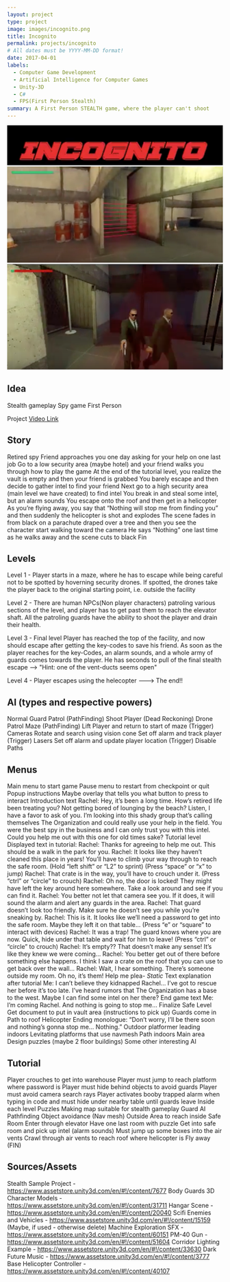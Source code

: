 ```yaml
---
layout: project
type: project
image: images/incognito.png
title: Incognito
permalink: projects/incognito
# All dates must be YYYY-MM-DD format!
date: 2017-04-01
labels:
  - Computer Game Development
  - Artificial Intelligence for Computer Games
  - Unity-3D
  - C#
  - FPS(First Person Stealth)
summary: A First Person STEALTH game, where the player can't shoot
---
```

<img class="ui image" src="../images/incognito_header.png">
<div class="ui small rounded images">
  <img class="ui image" src="../images/map.png">
  <img class="ui image" src="../images/guards.png">
</div>



## Idea
Stealth gameplay 
Spy game
First Person

Project [Video Link](https://www.youtube.com/watch?v=HOaqC1x4dZk)
<div class="ui embed" data-source="youtube" data-id="HOaqC1x4dZk" >
</div>

## Story
Retired spy
Friend approaches you one day asking for your help on one last job
Go to a low security area (maybe hotel) and your friend walks you through how to play the game
At the end of the tutorial level, you realize the vault is empty and then your friend is grabbed
You barely escape and then decide to gather intel to find your friend
Next go to a high security area (main level we have created) to find intel
You break in and steal some intel, but an alarm sounds
You escape onto the roof and then get in a helicopter
As you’re flying away, you say that “Nothing will stop me from finding you” and then suddenly the helicopter is shot and explodes
The scene fades in from black on a parachute draped over a tree and then you see the character start walking toward the camera
He says “Nothing” one last time as he walks away and the scene cuts to black
Fin


## Levels
Level 1 - Player starts in a maze, where he has to escape while being careful not to be spotted by hoverning security drones.
If spotted, the drones take the player back to the original starting point, i.e. outside the facility

Level 2 - There are human NPCs(Non player characters) patroling various sections of the level, and player has to get past them 
to reach the elevator shaft. All the patroling guards have the ability to shoot the player and drain their health.

Level 3 - Final level
Player has reached the top of the facility, and now should escape after getting the key-codes to save his friend. As soon as 
the player reaches for the key-Codes, an alarm sounds, and a whole army of guards comes towards the player. He has seconds to 
pull of the final stealth escape --> "Hint: one of the vent-ducts seems open"

Level 4 - Player escapes using the helecopter ---> The end!!



## AI (types and respective powers)
Normal Guard
Patrol (PathFinding)
Shoot Player (Dead Reckoning)
Drone
Patrol Maze (PathFinding)
Lift Player and return to start of maze (Trigger)
Cameras
Rotate and search using vision cone
Set off alarm and track player (Trigger)
Lasers
Set off alarm and update player location (Trigger)
Disable Paths


## Menus
Main menu to start game
Pause menu to restart from checkpoint or quit
Popup instructions
Maybe overlay that tells you what button to press to interact
Introduction text
Rachel: Hey, it’s been a long time. How’s retired life been treating you? Not getting bored of lounging by the beach? Listen, I have a favor to ask of you. I’m looking into this shady group that’s calling themselves The Organization and could really use your help in the field. You were the best spy in the business and I can only trust you with this intel. Could you help me out with this one for old times sake?
Tutorial level
Displayed text in tutorial:
Rachel: Thanks for agreeing to help me out. This should be a walk in the park for you.
Rachel: It looks like they haven’t cleaned this place in years! You’ll have to climb your way through to reach the safe room. (Hold “left shift” or “L2” to sprint) (Press “space” or “x” to jump)
Rachel: That crate is in the way, you’ll have to crouch under it. (Press “ctrl” or “circle” to crouch)
Rachel: Oh no, the door is locked! They might have left the key around here somewhere. Take a look around and see if you can find it.
Rachel: You better not let that camera see you. If it does, it will sound the alarm and alert any guards in the area.
Rachel: That guard doesn’t look too friendly. Make sure he doesn’t see you while you’re sneaking by.
Rachel: This is it. It looks like we’ll need a password to get into the safe room. Maybe they left it on that table… (Press “e” or “square” to interact with devices)
Rachel: It was a trap! The guard knows where you are now. Quick, hide under that table and wait for him to leave! (Press “ctrl” or “circle” to crouch)
Rachel: It’s empty?? That doesn’t make any sense! It’s like they knew we were coming…
Rachel: You better get out of there before something else happens. I think I saw a crate on the roof that you can use to get back over the wall…
Rachel: Wait, I hear something. There’s someone outside my room. Oh no, it’s them! Help me plea- *Static*
Text explanation after tutorial
Me: I can’t believe they kidnapped Rachel… I’ve got to rescue her before it’s too late. I’ve heard rumors that The Organization has a base to the west. Maybe I can find some intel on her there?
End game text
Me: I’m coming Rachel. And nothing is going to stop me...
Finalize Safe Level
Get document to put in vault area (instructions to pick up)
Guards come in
Path to roof
Helicopter
Ending monologue: “Don’t worry, I’ll be there soon and nothing’s gonna stop me… Nothing.”
Outdoor platformer leading indoors
Levitating platforms that use navmesh
Path indoors
Main area
Design puzzles (maybe 2 floor buildings)
Some other interesting AI


## Tutorial
Player crouches to get into warehouse
Player must jump to reach platform where password is
Player must hide behind objects to avoid guards
Player must avoid camera search rays
Player activates booby trapped alarm when typing in code and must hide under nearby table until guards leave
Inside each level
Puzzles
Making map suitable for stealth gameplay
Guard AI
Pathfinding
Object avoidance (Nav mesh)
Outside Area to reach inside
Safe Room
Enter through elevator
Have one last room with puzzle
Get into safe room and pick up intel (alarm sounds)
Must jump up some boxes into the air vents
Crawl through air vents to reach roof where helicopter is
Fly away (FIN)

## Sources/Assets
Stealth Sample Project - https://www.assetstore.unity3d.com/en/#!/content/7677
Body Guards 3D Character Models - https://www.assetstore.unity3d.com/en/#!/content/31711
Hangar Scene - https://www.assetstore.unity3d.com/en/#!/content/20040
Scifi Enemies and Vehicles - https://www.assetstore.unity3d.com/en/#!/content/15159 
(Maybe, if used - otherwise delete) Machine Exploration SFX - https://www.assetstore.unity3d.com/en/#!/content/60151
PM-40 Gun - https://www.assetstore.unity3d.com/en/#!/content/51604
Corridor Lighting Example - https://www.assetstore.unity3d.com/en/#!/content/33630
Dark Future Music - https://www.assetstore.unity3d.com/en/#!/content/3777
Base Helicopter Controller -
	https://www.assetstore.unity3d.com/en/#!/content/40107
